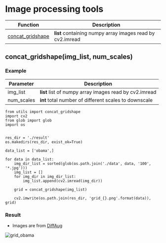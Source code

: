 # Image processing tools

| Function | Description |
|---|---|
| [concat_gridshape](#concat_gridshapeimg_list-num_scales) | **list** containing numpy array images read by cv2.imread|


## concat_gridshape(img_list, num_scales)
### Example
| Parameter | Description |
|---|---|
| img_list | **list** list of numpy array images read by cv2.imread |
| num_scales | **int** total number of different scales to downscale |

```
from utils import concat_gridshape
import cv2
from glob import glob
import os


res_dir = './result'
os.makedirs(res_dir, exist_ok=True)

data_list = ['obama',]

for data in data_list:
    img_dir_list = sorted(glob(os.path.join('./data', data, '100', '*.jpg')))
    img_list = []
    for img_dir in img_dir_list:
        img_list.append(cv2.imread(img_dir))

    grid = concat_gridshape(img_list)

    cv2.imwrite(os.path.join(res_dir, 'grid_{}.png'.format(data)), grid)
```
### Result

* Images are from [DiffAug](https://github.com/mit-han-lab/data-efficient-gans)

![grid_obama](https://user-images.githubusercontent.com/23406491/138026142-dba459d0-250d-4a69-9b4b-2989a77b05ce.png)
